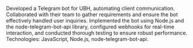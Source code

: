 Developed a Telegram bot for UBH, automating client communication. 
Collaborated with their team to gather requirements and ensure the bot effectively handled user inquiries. 
Implemented the bot using Node.js and the node-telegram-bot-api library, configured webhooks for real-time interaction, 
and conducted thorough testing to ensure robust performance.
Technologies: JavaScript, Node.js, node-telegram-bot-api.
